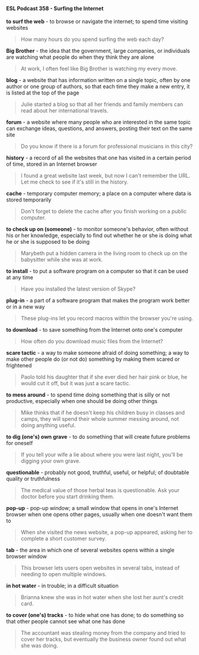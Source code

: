 #### ESL Podcast 358 - Surfing the Internet

**to surf the web** - to browse or navigate the internet; to spend time visiting
websites

> How many hours do you spend surfing the web each day?

**Big Brother** - the idea that the government, large companies, or individuals are
watching what people do when they think they are alone

> At work, I often feel like Big Brother is watching my every move.

**blog** - a website that has information written on a single topic, often by one
author or one group of authors, so that each time they make a new entry, it is
listed at the top of the page

> Julie started a blog so that all her friends and family members can read about
her international travels.

**forum** - a website where many people who are interested in the same topic can
exchange ideas, questions, and answers, posting their text on the same site

> Do you know if there is a forum for professional musicians in this city?

**history** - a record of all the websites that one has visited in a certain period of
time, stored in an Internet browser

> I found a great website last week, but now I can't remember the URL. Let me
check to see if it's still in the history.

**cache** - temporary computer memory; a place on a computer where data is
stored temporarily

> Don't forget to delete the cache after you finish working on a public computer.

**to check up on (someone)** - to monitor someone's behavior, often without his
or her knowledge, especially to find out whether he or she is doing what he or
she is supposed to be doing

> Marybeth put a hidden camera in the living room to check up on the babysitter
while she was at work.

**to install** - to put a software program on a computer so that it can be used at
any time

> Have you installed the latest version of Skype?

**plug-in** - a part of a software program that makes the program work better or in
a new way

> These plug-ins let you record macros within the browser you're using.

**to download** - to save something from the Internet onto one's computer

> How often do you download music files from the Internet?

**scare tactic** - a way to make someone afraid of doing something; a way to make
other people do (or not do) something by making them scared or frightened

> Paolo told his daughter that if she ever died her hair pink or blue, he would cut it
off, but it was just a scare tactic.

**to mess around** - to spend time doing something that is silly or not productive,
especially when one should be doing other things

> Mike thinks that if he doesn't keep his children busy in classes and camps, they
will spend their whole summer messing around, not doing anything useful.

**to dig (one's) own grave** - to do something that will create future problems for
oneself

> If you tell your wife a lie about where you were last night, you'll be digging your
own grave.

**questionable** - probably not good, truthful, useful, or helpful; of doubtable
quality or truthfulness

> The medical value of those herbal teas is questionable. Ask your doctor before
you start drinking them.

**pop-up** - pop-up window; a small window that opens in one's Internet browser
when one opens other pages, usually when one doesn't want them to

> When she visited the news website, a pop-up appeared, asking her to complete
a short customer survey.

**tab** - the area in which one of several websites opens within a single browser
window

> This browser lets users open websites in several tabs, instead of needing to
open multiple windows.

**in hot water** - in trouble; in a difficult situation

> Brianna knew she was in hot water when she lost her aunt's credit card.

**to cover (one's) tracks** - to hide what one has done; to do something so that
other people cannot see what one has done

> The accountant was stealing money from the company and tried to cover her
tracks, but eventually the business owner found out what she was doing.

